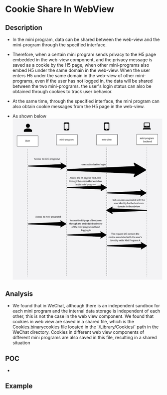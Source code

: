 # Cookie Share In WebView
## Description
* In the mini program, data can be shared between the web-view and the mini-program through the specified interface.
* Therefore, when a certain mini program sends privacy to the H5 page embedded in the web-view component, and the privacy message is saved as a cookie by the H5 page, when other mini-programs also embed H5 under the same domain in the web-view. When the user enters H5 under the same domain in the web-view of other mini-programs, even if the user has not logged in, the data will be shared between the two mini-programs. the user's login status can also be obtained through cookies to track user behavior.

* At the same time, through the specified interface, the mini program can also obtain cookie messages from the H5 page in the web-view.
* As shown below
![](static/2.jpg) 

## Analysis
* We found that in WeChat, although there is an independent sandbox for each mini program and the internal data storage is independent of each other, this is not the case in the web view component. We found that cookies in web view are saved in a shared file, which is the Cookies.binarycookies file located in the '/Library/Cookies/' path in the WeChat directory. Cookies in different web view components of different mini programs are also saved in this file, resulting in a shared situation

## POC
* 

## Example

